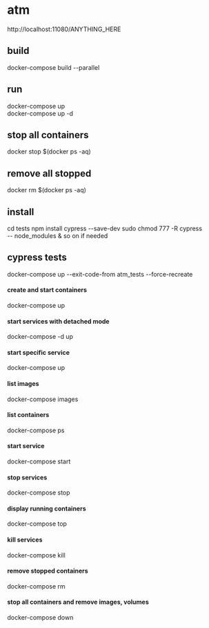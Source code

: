 # atm

http://localhost:11080/ANYTHING_HERE

## build
docker-compose build --parallel

## run  
docker-compose up  
docker-compose up -d  

## stop all containers  
docker stop $(docker ps -aq)  

## remove all stopped  
docker rm $(docker ps -aq)  

## install
cd tests
npm install cypress --save-dev
sudo chmod 777 -R cypress  
       -- node_modules & so on if needed
## cypress tests 
docker-compose up --exit-code-from atm_tests --force-recreate


#### create and start containers 
docker-compose up  
#### start services with detached mode  
docker-compose -d up  
#### start specific service  
docker-compose up <service-name>  
#### list images  
docker-compose images  
#### list containers  
docker-compose ps  
#### start service  
docker-compose start  
#### stop services  
docker-compose stop  
#### display running containers  
docker-compose top  
#### kill services  
docker-compose kill  
#### remove stopped containers  
docker-compose rm  
#### stop all containers and remove images, volumes  
docker-compose down   
